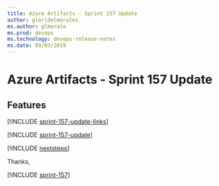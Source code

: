 ```yaml
---
title: Azure Artifacts - Sprint 157 Update
author: gloridelmorales
ms.author: glmorale
ms.prod: devops
ms.technology: devops-release-notes
ms.date: 09/03/2019
---
```


# Azure Artifacts - Sprint 157 Update

## Features

[!INCLUDE [sprint-157-update-links](../_shared/artifacts/sprint-157-update-links.md)]

[!INCLUDE [sprint-157-update](../_shared/artifacts/sprint-157-update.md)]

[!INCLUDE [nextsteps](../_shared/nextsteps.md)]

Thanks,

[!INCLUDE [sprint-157](../_shared/signer/sprint-157.md)]
